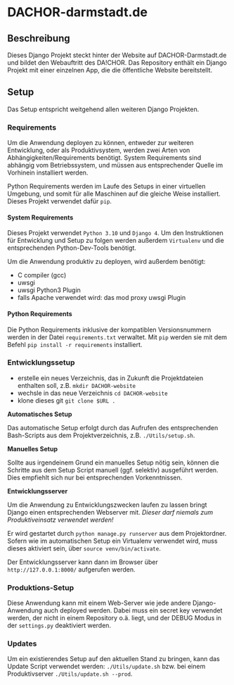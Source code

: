 # DACHOR-darmstadt.de

## Beschreibung

Dieses Django Projekt steckt hinter der Website auf DACHOR-Darmstadt.de und bildet den Webauftritt des DA!CHOR. Das
Repository enthält ein Django Projekt mit einer einzelnen App, die die öffentliche Website bereitstellt.

## Setup

Das Setup entspricht weitgehend allen weiteren Django Projekten.

### Requirements

Um die Anwendung deployen zu können, entweder zur weiteren Entwicklung, oder als Produktivsystem, werden zwei Arten von
Abhängigkeiten/Requirements benötigt. System Requirements sind abhängig vom Betriebssystem, und müssen aus
entsprechender Quelle im Vorhinein installiert werden.

Python Requirements werden im Laufe des Setups in einer virtuellen Umgebung, und somit für alle Maschinen auf die
gleiche Weise installiert. Dieses Projekt verwendet dafür ````pip````.

#### System Requirements

Dieses Projekt verwendet ````Python 3.10```` und ````Django 4````. Um den Instruktionen für Entwicklung und Setup zu
folgen werden außerdem ````Virtualenv```` und die entsprechenden Python-Dev-Tools benötigt.

Um die Anwendung produktiv zu deployen, wird außerdem benötigt:

* C compiler (gcc)
* uwsgi
* uwsgi Python3 Plugin
* falls Apache verwendet wird: das mod proxy uwsgi Plugin

#### Python Requirements

Die Python Requirements inklusive der kompatiblen Versionsnummern werden in der Datei ````requirements.txt````
verwaltet. Mit ````pip```` werden sie mit dem Befehl ````pip install -r requirements```` installiert.

### Entwicklungssetup

* erstelle ein neues Verzeichnis, das in Zukunft die Projektdateien enthalten soll, z.B. ````mkdir DACHOR-website````
* wechsle in das neue Verzeichnis ````cd DACHOR-website````
* klone dieses git ````git clone $URL . ````

**Automatisches Setup**

Das automatische Setup erfolgt durch das Aufrufen des entsprechenden Bash-Scripts aus dem Projektverzeichnis,
z.B. ````./Utils/setup.sh````.

**Manuelles Setup**

Sollte aus irgendeinem Grund ein manuelles Setup nötig sein, können die Schritte aus dem Setup Script manuell (ggf.
selektiv) ausgeführt werden. Dies empfiehlt sich nur bei entsprechenden Vorkenntnissen.

**Entwicklungsserver**

Um die Anwendung zu Entwicklungszwecken laufen zu lassen bringt Django einen entsprechenden Webserver mit. *Dieser darf
niemals zum Produktiveinsatz verwendet werden!*

Er wird gestartet durch ````python manage.py runserver```` aus dem Projektordner. Sofern wie im automatischen Setup ein
Virtualenv verwendet wird, muss dieses aktiviert sein, über ````source venv/bin/activate````.

Der Entwicklungsserver kann dann im Browser über ````http://127.0.0.1:8000/```` aufgerufen werden.

### Produktions-Setup

Diese Anwendung kann mit einem Web-Server wie jede andere Django-Anwendung auch deployed werden. Dabei muss ein secret
key verwendet werden, der nicht in einem Repository o.ä. liegt, und der DEBUG Modus in der ````settings.py````
deaktiviert werden.

### Updates

Um ein existierendes Setup auf den aktuellen Stand zu bringen, kann das Update Script verwendet werden:
````./Utils/update.sh```` bzw. bei einem Produktivserver ````./Utils/update.sh --prod````.
